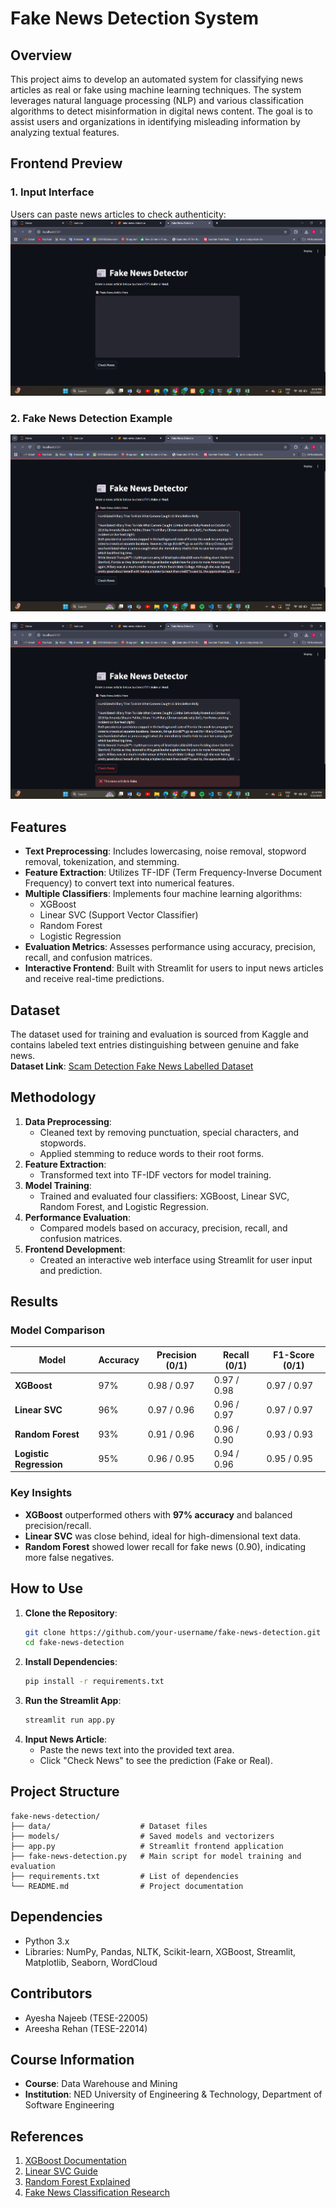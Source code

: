 # Fake News Detection System

## Overview
This project aims to develop an automated system for classifying news articles as real or fake using machine learning techniques. The system leverages natural language processing (NLP) and various classification algorithms to detect misinformation in digital news content. The goal is to assist users and organizations in identifying misleading information by analyzing textual features.

## Frontend Preview  
### 1. Input Interface  
Users can paste news articles to check authenticity:  
![Input Interface](images/img3.png)  

### 2. Fake News Detection Example  
![Fake News Detection](images/img2.png)  

![Fake News Detection](images/img1.png)  

## Features
- **Text Preprocessing**: Includes lowercasing, noise removal, stopword removal, tokenization, and stemming.
- **Feature Extraction**: Utilizes TF-IDF (Term Frequency-Inverse Document Frequency) to convert text into numerical features.
- **Multiple Classifiers**: Implements four machine learning algorithms:
  - XGBoost
  - Linear SVC (Support Vector Classifier)
  - Random Forest
  - Logistic Regression
- **Evaluation Metrics**: Assesses performance using accuracy, precision, recall, and confusion matrices.
- **Interactive Frontend**: Built with Streamlit for users to input news articles and receive real-time predictions.

## Dataset
The dataset used for training and evaluation is sourced from Kaggle and contains labeled text entries distinguishing between genuine and fake news.  
**Dataset Link**: [Scam Detection Fake News Labelled Dataset](https://www.kaggle.com/datasets/noorsaeed/scam-detection-fake-news-labelled-dataset)

## Methodology
1. **Data Preprocessing**:
   - Cleaned text by removing punctuation, special characters, and stopwords.
   - Applied stemming to reduce words to their root forms.
2. **Feature Extraction**:
   - Transformed text into TF-IDF vectors for model training.
3. **Model Training**:
   - Trained and evaluated four classifiers: XGBoost, Linear SVC, Random Forest, and Logistic Regression.
4. **Performance Evaluation**:
   - Compared models based on accuracy, precision, recall, and confusion matrices.
5. **Frontend Development**:
   - Created an interactive web interface using Streamlit for user input and prediction.

## Results  
### Model Comparison  
| Model               | Accuracy | Precision (0/1) | Recall (0/1) | F1-Score (0/1) |  
|---------------------|----------|-----------------|--------------|----------------|  
| **XGBoost**         | 97%      | 0.98 / 0.97     | 0.97 / 0.98  | 0.97 / 0.97    |  
| **Linear SVC**      | 96%      | 0.97 / 0.96     | 0.96 / 0.97  | 0.97 / 0.97    |  
| **Random Forest**   | 93%      | 0.91 / 0.96     | 0.96 / 0.90  | 0.93 / 0.93    |  
| **Logistic Regression** | 95%  | 0.96 / 0.95     | 0.94 / 0.96  | 0.95 / 0.95    |  

### Key Insights  
- **XGBoost** outperformed others with **97% accuracy** and balanced precision/recall.  
- **Linear SVC** was close behind, ideal for high-dimensional text data.  
- **Random Forest** showed lower recall for fake news (0.90), indicating more false negatives.  

## How to Use
1. **Clone the Repository**:
   ```bash
   git clone https://github.com/your-username/fake-news-detection.git
   cd fake-news-detection
   ```
2. **Install Dependencies**:
   ```bash
   pip install -r requirements.txt
   ```
3. **Run the Streamlit App**:
   ```bash
   streamlit run app.py
   ```
4. **Input News Article**:
   - Paste the news text into the provided text area.
   - Click "Check News" to see the prediction (Fake or Real).

## Project Structure
```
fake-news-detection/
├── data/                    # Dataset files
├── models/                  # Saved models and vectorizers
├── app.py                   # Streamlit frontend application
├── fake-news-detection.py   # Main script for model training and evaluation
├── requirements.txt         # List of dependencies
└── README.md                # Project documentation
```

## Dependencies
- Python 3.x
- Libraries: NumPy, Pandas, NLTK, Scikit-learn, XGBoost, Streamlit, Matplotlib, Seaborn, WordCloud

## Contributors
- Ayesha Najeeb (TESE-22005)
- Areesha Rehan (TESE-22014)

## Course Information
- **Course**: Data Warehouse and Mining  
- **Institution**: NED University of Engineering & Technology, Department of Software Engineering  

## References
1. [XGBoost Documentation](https://www.analyticsvidhya.com/blog/2018/09/an-end-to-end-guide-to-understand-the-math-behind-xgboost/)  
2. [Linear SVC Guide](https://medium.com/@akhil0435/linear-svm-classification-40dde297c931)  
3. [Random Forest Explained](https://www.ibm.com/think/topics/random-forest)  
4. [Fake News Classification Research](https://www.researchgate.net/publication/380346046_Fake_News_Classification_using_Machine_Learning_Techniques)









